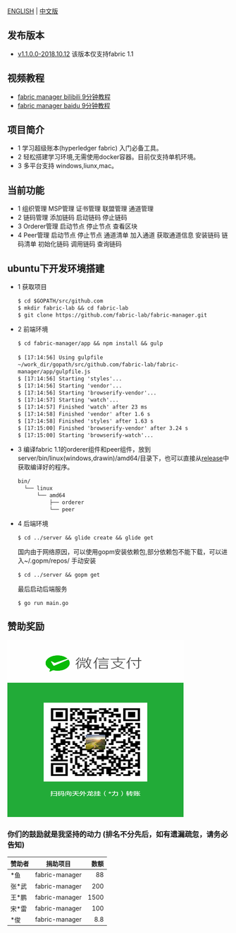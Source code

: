 [ENGLISH](https://github.com/fabric-lab/fabric-manager/blob/master/README.md) | [中文版](https://github.com/fabric-lab/fabric-manager/blob/master/README-zh.md)

## 发布版本

- [v1.1.0.0-2018.10.12](https://github.com/fabric-lab/fabric-manager/releases/tag/V1.0.0) 该版本仅支持fabric 1.1
## 视频教程
- [fabric manager bilibili 9分钟教程](https://www.bilibili.com/video/av33670267/)
- [fabric manager baidu 9分钟教程](https://pan.baidu.com/s/1wSzHM3U6vNi2PxuZzSFYnQ)

## 项目简介
- 1 学习超级账本(hyperledger fabric) 入门必备工具。
- 2 轻松搭建学习环境,无需使用docker容器。目前仅支持单机环境。
- 3 多平台支持 windows,liunx,mac。 

## 当前功能
- 1 组织管理 MSP管理 证书管理 联盟管理 通道管理
- 2 链码管理 添加链码 启动链码 停止链码
- 3 Orderer管理 启动节点 停止节点 查看区块
- 4 Peer管理 启动节点 停止节点 通道清单 加入通道 获取通道信息 安装链码 链码清单 初始化链码 调用链码 查询链码

## ubuntu下开发环境搭建
 - 1 获取项目
          
       $ cd $GOPATH/src/github.com
       $ mkdir fabric-lab && cd fabric-lab
       $ git clone https://github.com/fabric-lab/fabric-manager.git
 - 2 前端环境
       
       $ cd fabric-manager/app && npm install && gulp
       
       $ [17:14:56] Using gulpfile ~/work_dir/gopath/src/github.com/fabric-lab/fabric-manager/app/gulpfile.js
       $ [17:14:56] Starting 'styles'...
       $ [17:14:56] Starting 'vendor'...
       $ [17:14:56] Starting 'browserify-vendor'...
       $ [17:14:57] Starting 'watch'...
       $ [17:14:57] Finished 'watch' after 23 ms
       $ [17:14:58] Finished 'vendor' after 1.6 s
       $ [17:14:58] Finished 'styles' after 1.63 s
       $ [17:15:00] Finished 'browserify-vendor' after 3.24 s
       $ [17:15:00] Starting 'browserify-watch'...
       
 - 3 编译fabric 1.1的orderer组件和peer组件，放到server/bin/linux(windows,drawin)/amd64/目录下，也可以直接从[release](https://github.com/fabric-lab/fabric-manager/releases/tag/V1.0.0)中获取编译好的程序。
       
       bin/
         └── linux
             └── amd64
                 ├── orderer
                 └── peer
 - 4 后端环境
       
       $ cd ../server && glide create && glide get
      
      国内由于网络原因，可以使用gopm安装依赖包,部分依赖包不能下载，可以进入~/.gopm/repos/ 手动安装
        
       $ cd ../server && gopm get 
       
      最后启动后端服务
       
       $ go run main.go
## 赞助奖励
<img width="400" height="400" src="https://github.com/fabric-lab/donate/blob/master/wx.jpg"/>

### 你们的鼓励就是我坚持的动力 (排名不分先后，如有遗漏疏忽，请务必告知)

| 赞助者         | 捐助项目         | 数额       |
| :------------  |:----------------: | ---------: |
|*鱼         | fabric-manager   | 88          |
|张*武        | fabric-manager  | 200        |
|王*鹏           | fabric-manager   | 1500      |
|宋*雷           | fabric-manager   | 100        |
|*俊     | fabric-manager    |  8.8         | 
